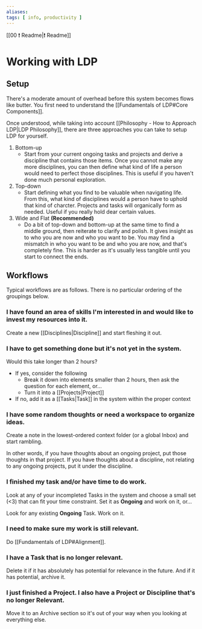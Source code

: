 ```yaml
---
aliases: 
tags: [ info, productivity ]
---
```

[[00 ❗ Readme|❗ Readme]]
# Working with LDP
## Setup
There's a moderate amount of overhead before this system becomes flows like butter. You first need to understand the [[Fundamentals of LDP#Core Components]].

Once understood, while taking into account [[Philosophy - How to Approach LDP|LDP Philosophy]], there are three approaches you can take to setup LDP for yourself.
1. Bottom-up
	- Start from your current ongoing tasks and projects and derive a discipline that contains those items. Once you cannot make any more disciplines, you can then define what kind of life a person would need to perfect those disciplines. This is useful if you haven't done much personal exploration.
2. Top-down
	- Start defining what you find to be valuable when navigating life. From this, what kind of disciplines would a person have to uphold that kind of charcter. Projects and tasks will organically form as needed. Useful if you really hold dear certain values.
3. Wide and Flat **(Recommended)**
	- Do a bit of top-down and bottom-up at the same time to find a middle ground, then reiterate to clarify and polish. It gives insight as to who you are now and who you want to be. You may find a mismatch in who you want to be and who you are now, and that's completely fine. This is harder as it's usually less tangible until you start to connect the ends.

## Workflows
Typical workflows are as follows. There is no particular ordering of the groupings below.

### I have found an area of skills I'm interested in and would like to invest my resources into it.
Create a new [[Disciplines|Discipline]] and start fleshing it out.

### I have to get something done but it's not yet in the system. 
Would this take longer than 2 hours?
- If yes, consider the following
	- Break it down into elements smaller than 2 hours, then ask the question for each element, or...
	- Turn it into a [[Projects|Project]]
- If no, add it as a [[Tasks|Task]] in the system within the proper context

### I have some random thoughts or need a workspace to organize ideas.
Create a note in the lowest-ordered context folder (or a global Inbox) and start rambling. 

In other words, if you have thoughts about an ongoing project, put those thoughts in that project. If you have thoughts about a discipline, not relating to any ongoing projects, put it under the discipline.

### I finished my task and/or have time to do work.
Look at any of your incompleted Tasks in the system and choose a small set (<3) that can fit your time constraint. Set it as **Ongoing** and work on it, or...

Look for any existing **Ongoing** Task. Work on it.

### I need to make sure my work is still relevant.
Do [[Fundamentals of LDP#Alignment]].

### I have a Task that is no longer relevant.
Delete it if it has absolutely has potential for relevance in the future. And if it has potential, archive it.

### I just finished a Project. I also have a Project or Discipline that's no longer Relevant.
Move it to an Archive section so it's out of your way when you looking at everything else.